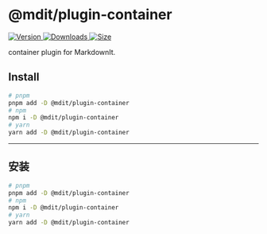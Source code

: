 # @mdit/plugin-container

[![Version](https://img.shields.io/npm/v/@mdit/plugin-container.svg?style=flat-square&logo=npm) ![Downloads](https://img.shields.io/npm/dm/@mdit/plugin-container.svg?style=flat-square&logo=npm) ![Size](https://img.shields.io/bundlephobia/min/@mdit/plugin-container?style=flat-square&logo=npm)](https://www.npmjs.com/package/@mdit/plugin-container)

container plugin for MarkdownIt.

## Install

```bash
# pnpm
pnpm add -D @mdit/plugin-container
# npm
npm i -D @mdit/plugin-container
# yarn
yarn add -D @mdit/plugin-container
```

---

## 安装

```bash
# pnpm
pnpm add -D @mdit/plugin-container
# npm
npm i -D @mdit/plugin-container
# yarn
yarn add -D @mdit/plugin-container
```
